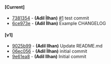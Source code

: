 #### [Current]
 * [7381354](../../commit/7381354) - __(Adil İlhan)__  [#1](../../issues/1) test commit
 * [6ce973e](../../commit/6ce973e) - __(Adil İlhan)__ Example CHANGELOG

#### [v1]
 * [9025b99](../../commit/9025b99) - __(Adil Ilhan)__ Update README.md
 * [06ec056](../../commit/06ec056) - __(Adil İlhan)__ initial commit
 * [9e61ea8](../../commit/9e61ea8) - __(Adil Ilhan)__ Initial commit

